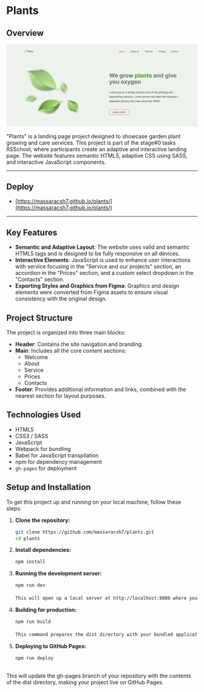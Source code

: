 # Plants

## Overview

![Screen ](src/assets/screen.png)

"Plants" is a landing page project designed to showcase garden plant growing and care services. This project is part of the stage#0 tasks RSSchool, where participants create an adaptive and interactive landing page. The website features semantic HTML5, adaptive CSS using SASS, and interactive JavaScript components.


***************************

## Deploy

* [https://massaracsh7.github.io/plants/](https://massaracsh7.github.io/plants/)

***************************

## Key Features

- **Semantic and Adaptive Layout**: The website uses valid and semantic HTML5 tags and is designed to be fully responsive on all devices.
- **Interactive Elements**: JavaScript is used to enhance user interactions with service focusing in the "Service and our projects" section, an accordion in the "Prices" section, and a custom select dropdown in the "Contacts" section.
- **Exporting Styles and Graphics from Figma**: Graphics and design elements were converted from Figma assets to ensure visual consistency with the original design.

## Project Structure

The project is organized into three main blocks:

- **Header**: Contains the site navigation and branding.
- **Main**: Includes all the core content sections:
  - Welcome
  - About
  - Service
  - Prices
  - Contacts
- **Footer**: Provides additional information and links, combined with the nearest section for layout purposes.

## Technologies Used

- HTML5
- CSS3 / SASS
- JavaScript
- Webpack for bundling
- Babel for JavaScript transpilation
- npm for dependency management
- `gh-pages` for deployment

## Setup and Installation

To get this project up and running on your local machine, follow these steps:

1. **Clone the repository:**

   ```bash
   git clone https://github.com/massaracsh7/plants.git
   cd plants

2. **Install dependencies:**

   ```bash
   npm install
   
3. **Running the development server:**

   ```bash
   npm run dev
   
   This will open up a local server at http://localhost:8080 where you can see your changes as you develop.

4. **Building for production:**

   ```bash
   npm run build

   This command prepares the dist directory with your bundled application ready for deployment.

5. **Deploying to GitHub Pages:**

   ```bash
   npm run deploy
  
  This will update the gh-pages branch of your repository with the contents of the dist directory, making your project live on GitHub Pages.